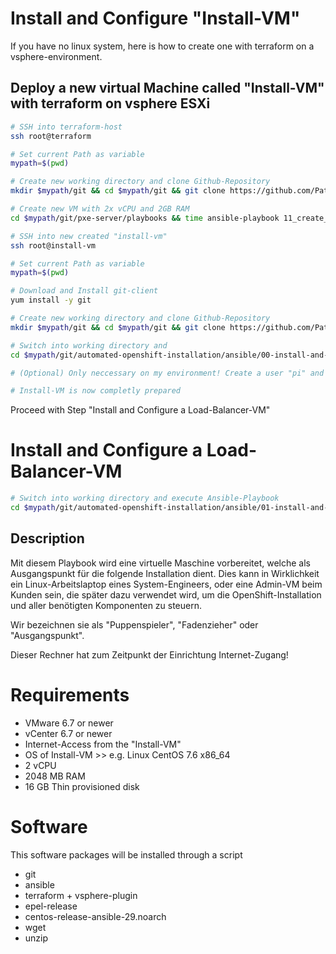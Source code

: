# Install and Configure "Install-VM"

If you have no linux system, here is how to create one with terraform on a vsphere-environment.

## Deploy a new virtual Machine called "Install-VM" with terraform on vsphere ESXi

```bash
# SSH into terraform-host
ssh root@terraform

# Set current Path as variable
mypath=$(pwd)

# Create new working directory and clone Github-Repository
mkdir $mypath/git && cd $mypath/git && git clone https://github.com/Patthecat249/pxe-server.git

# Create new VM with 2x vCPU and 2GB RAM
cd $mypath/git/pxe-server/playbooks && time ansible-playbook 11_create_vm_from_clone.yaml -e "hostname=install-vm cpu=4 ram=4096"

# SSH into new created "install-vm"
ssh root@install-vm

# Set current Path as variable
mypath=$(pwd)

# Download and Install git-client
yum install -y git

# Create new working directory and clone Github-Repository
mkdir $mypath/git && cd $mypath/git && git clone https://github.com/Patthecat249/automated-openshift-installation.git

# Switch into working directory and 
cd $mypath/git/automated-openshift-installation/ansible/00-install-and-configure-installation-vm/ && chmod +x 00-install-prerequisites.sh && ./00-install-prerequisites.sh

# (Optional) Only neccessary on my environment! Create a user "pi" and add to sudoers

# Install-VM is now completly prepared
```

Proceed with Step "Install and Configure a Load-Balancer-VM"

# Install and Configure a Load-Balancer-VM

```bash
# Switch into working directory and execute Ansible-Playbook
cd $mypath/git/automated-openshift-installation/ansible/01-install-and-configure-load-balancer-vm/ && ansible-playbook 01-playbook-install-load-balancer-vm.yaml -e "hostname='load-balancer' ip='10.0.249.111'"
```







## Description

Mit diesem Playbook wird eine virtuelle Maschine vorbereitet, welche als Ausgangspunkt für die folgende Installation dient. Dies kann in Wirklichkeit ein Linux-Arbeitslaptop eines System-Engineers, oder eine Admin-VM beim Kunden sein, die später dazu verwendet wird, um die OpenShift-Installation und aller benötigten Komponenten zu steuern. 

Wir bezeichnen sie als "Puppenspieler", "Fadenzieher" oder "Ausgangspunkt".

Dieser Rechner hat zum Zeitpunkt der Einrichtung Internet-Zugang!



# Requirements
- VMware 6.7 or newer
- vCenter 6.7 or newer
- Internet-Access from the "Install-VM"
- OS of Install-VM >> e.g. Linux CentOS 7.6 x86_64
- 2 vCPU
- 2048 MB RAM
- 16 GB Thin provisioned disk

# Software
This software packages will be installed through a script

- git
- ansible
- terraform + vsphere-plugin
- epel-release
- centos-release-ansible-29.noarch
- wget
- unzip